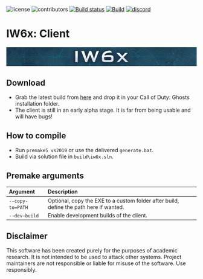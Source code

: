 ![license](https://img.shields.io/github/license/IW4x/iw6x-client.svg)
![contributors](https://img.shields.io/github/contributors/IW4x/iw6x-client)
[![Build status](https://ci.appveyor.com/api/projects/status/9v0mvgqxiltl2eai/branch/master?svg=true)](https://ci.appveyor.com/project/XLabsProject/iw6x-client/branch/master)
[![Build](https://github.com/XLabsProject/iw6x-client/workflows/Build/badge.svg)](https://github.com/IW4x/iw6x-client/actions)
[![discord](https://img.shields.io/endpoint?url=https://momo5502.com/iw4x/members-badge.php)](https://discord.gg/sKeVmR3)
<!---
[![patreon](https://img.shields.io/badge/patreon-support-blue.svg?logo=patreon)](https://www.patreon.com/iw4x)
-->

# IW6x: Client

![iw4x](src/client/resources/logo.bmp?raw=true)

## Download

- Grab the latest build from <a href="https://ci.appveyor.com/api/projects/XLabsProject/iw6x-client/artifacts/build%2Fbin%2Fx64%2FRelease%2Fiw6x.exe?branch=master&job=Environment%3A%20APPVEYOR_BUILD_WORKER_IMAGE%3DVisual%20Studio%202019%2C%20PREMAKE_ACTION%3Dvs2019%3B%20Configuration%3A%20Release">here</a> and drop it in your Call of Duty: Ghosts installation folder.
- The client is still in an early alpha stage. It is far from being usable and will have bugs!

## How to compile

- Run `premake5 vs2019` or use the delivered `generate.bat`.
- Build via solution file in `build\iw6x.sln`.

## Premake arguments

| Argument                    | Description                                    |
|:----------------------------|:-----------------------------------------------|
| `--copy-to=PATH`            | Optional, copy the EXE to a custom folder after build, define the path here if wanted. |
| `--dev-build`               | Enable development builds of the client. |
## Disclaimer

This software has been created purely for the purposes of
academic research. It is not intended to be used to attack
other systems. Project maintainers are not responsible or
liable for misuse of the software. Use responsibly.

